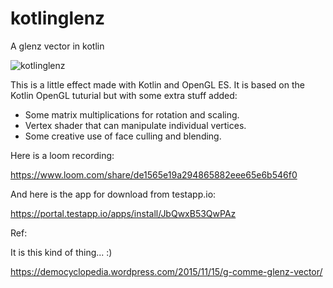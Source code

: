 # kotlinglenz
A glenz vector in kotlin

![kotlinglenz](https://user-images.githubusercontent.com/902911/223081912-6acf336c-fb81-4597-bbad-1a7e52f22433.jpg)

This is a little effect made with Kotlin and OpenGL ES. It is based on the Kotlin OpenGL tuturial but with some extra stuff added:

- Some matrix multiplications for rotation and scaling.
- Vertex shader that can manipulate individual vertices.
- Some creative use of face culling and blending.

Here is a loom recording:

https://www.loom.com/share/de1565e19a294865882eee65e6b546f0

And here is the app for download from testapp.io:

https://portal.testapp.io/apps/install/JbQwxB53QwPAz

Ref:

It is this kind of thing... :)

https://democyclopedia.wordpress.com/2015/11/15/g-comme-glenz-vector/
